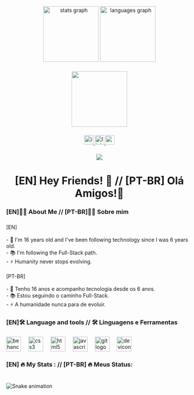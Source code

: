 ###

<div align="center">
  <img src="https://github-readme-stats.vercel.app/api?username=Ocesinha&hide_title=false&hide_rank=false&show_icons=true&include_all_commits=true&count_private=true&disable_animations=false&theme=dracula&locale=en&hide_border=false" height="150" alt="stats graph"  />
  <img src="https://github-readme-stats.vercel.app/api/top-langs?username=Ocesinha&locale=en&hide_title=false&layout=compact&card_width=320&langs_count=5&theme=dracula&hide_border=false" height="150" alt="languages graph"  />
</div>

###

<div align="center">
  <img height="150" src="https://i.pinimg.com/originals/6e/21/b9/6e21b903a4a4898dc5d9e8b28eedfcd5.gif"  />
</div>

###

<div align="center">
 <a href="https://www.instagram.com/dev.cesinha/"> <img src="https://img.shields.io/static/v1?message=Instagram&logo=instagram&label=&color=E4405F&logoColor=white&labelColor=&style=for-the-badge" height="25" alt="instagram logo"/> </a>
 <a href="https://www.linkedin.com/in/arthur-césar-mendes-de-freitas-4115602b1/"> <img src="https://img.shields.io/static/v1?message=LinkedIn&logo=linkedin&label=&color=0077B5&logoColor=white&labelColor=&style=for-the-badge" height="25" alt="linkedin logo" /> </a>
 <a href="mailto:arthurc1.contato@gmail.com"> <img src="https://img.shields.io/static/v1?message=Gmail&logo=gmail&label=&color=D14836&logoColor=white&labelColor=&style=for-the-badge" height="25" alt="gmail logo"  /> </a>
</div>

###

<div align="center">
  <img src="https://visitor-badge.laobi.icu/badge?page_id=Ocesinha.Ocesinha&left_color=darkmagenta&right_color=pink&left_text=Cooperators"  />
</div>

###

<h1 align="center">[EN] Hey Friends! 👋 // [PT-BR] Olá Amigos!👋</h1>

###

<h3 align="left">[EN]👩‍💻  About Me //  [PT-BR]👩‍💻 Sobre mim</h3>

###

<p align="left">[EN]<br><br>- 🔭 I'm 16 years old and I've been following technology since I was 6 years old.<br>- 📚 I'm following the Full-Stack path.<br>- ⚡ Humanity never stops evolving.<br><br>[PT-BR]<br><br>- 🔭 Tenho 16 anos e acompanho tecnologia desde os 6 anos.<br>- 📚 Estou seguindo o caminho Full-Stack.<br>- ⚡ A humanidade nunca para de evoluir.</p>

###

<h3 align="left">[EN]🛠 Language and tools // 🛠 Linguagens e Ferramentas</h3>

###

<div align="left">
  <img src="https://cdn.jsdelivr.net/gh/devicons/devicon/icons/behance/behance-original.svg" height="40" alt="behance logo"  />
  <img width="12" />
  <img src="https://cdn.jsdelivr.net/gh/devicons/devicon/icons/css3/css3-original.svg" height="40" alt="css3 logo"  />
  <img width="12" />
  <img src="https://cdn.jsdelivr.net/gh/devicons/devicon/icons/html5/html5-original.svg" height="40" alt="html5 logo"  />
  <img width="12" />
  <img src="https://cdn.jsdelivr.net/gh/devicons/devicon/icons/javascript/javascript-original.svg" height="40" alt="javascript logo"  />
  <img width="12" />
  <img src="https://cdn.jsdelivr.net/gh/devicons/devicon/icons/git/git-original.svg" height="40" alt="git logo"  />
  <img width="12" />
  <img src="https://cdn.jsdelivr.net/gh/devicons/devicon/icons/devicon/devicon-original.svg" height="40" alt="devicon logo"  />
</div>

###

<h3 align="left">[EN] 🔥  My Stats : // [PT-BR] 🔥 Meus Status:</h3>

###

<br clear="both">

<img src="https://raw.githubusercontent.com/Ocesinha/Ocesinha/output/snake.svg" alt="Snake animation" />

###

